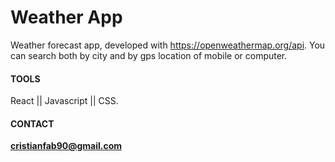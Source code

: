 # Weather App

Weather forecast app, developed with https://openweathermap.org/api.
You can search both by city and by gps location of mobile or computer.

#### TOOLS

React || Javascript || CSS.

#### CONTACT

  **cristianfab90@gmail.com**